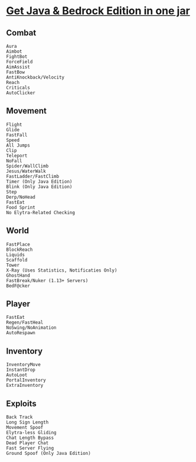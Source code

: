 # <a href="https://www.paypal.com/ncp/payment/EVXKXBD6M5XPC">Get Java & Bedrock Edition in one jar</a>

## Combat
```
Aura
Aimbot
FightBot
ForceField
AimAssist
FastBow
AntiKnockback/Velocity
Reach
Criticals
AutoClicker
```

## Movement
```
Flight
Glide
FastFall
Speed
All Jumps
Clip
Teleport
NoFall
Spider/WallClimb
Jesus/WaterWalk
FastLadder/FastClimb
Timer (Only Java Edition)
Blink (Only Java Edition)
Step
Derp/NoHead
FastEat
Food Sprint
No Elytra-Related Checking
```

## World
```
FastPlace
BlockReach
Liquids
Scaffold
Tower
X-Ray (Uses Statistics, Notificaties Only)
GhostHand
FastBreak/Nuker (1.13+ Servers)
BedF@cker
```

## Player
```
FastEat
Regen/FastHeal
NoSwing/NoAnimation
AutoRespawn
```

## Inventory
```
InventoryMove
InstantDrop
AutoLoot
PortalInventory
ExtraInventory
```

## Exploits
```
Back Track
Long Sign Length
Movement Spoof
Elytra-less Gliding
Chat Length Bypass
Dead Player Chat
Fast Server Flying
Ground Spoof (Only Java Edition)
```
